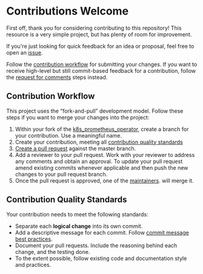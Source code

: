 # Contributions Welcome

First off, thank you for considering contributing to this repository! This resource is a very simple project, but has plenty of room for improvement.

If you're just looking for quick feedback for an idea or proposal, feel free to open an
[issue](https://github.com/homedepot/k8s_prometheus_operator/issues/new).

Follow the [contribution workflow](#contribution-workflow) for submitting your
changes. If you want to receive high-level but still
commit-based feedback for a contribution, follow the
[request for comments](#request-for-comments) steps instead.

## Contribution Workflow

This project uses the “fork-and-pull” development model. Follow these steps if
you want to merge your changes into the project:

1. Within your fork of the
   [k8s_prometheus_operator](https://github.com/homedepot/k8s_prometheus_operator), create a
   branch for your contribution. Use a meaningful name.
2. Create your contribution, meeting all
   [contribution quality standards](#contribution-quality-standards)
3. [Create a pull request](https://help.github.com/articles/creating-a-pull-request-from-a-fork/)
   against the master branch.
4. Add a reviewer to your pull request. Work with your reviewer to address any comments and obtain an approval.
   To update your pull request amend existing commits whenever applicable and
   then push the new changes to your pull request branch.
5. Once the pull request is approved, one of the [maintainers](MAINTAINERS.md). will merge it.

## Contribution Quality Standards

Your contribution needs to meet the following standards:

- Separate each **logical change** into its own commit.
- Add a descriptive message for each commit. Follow
  [commit message best practices](https://github.com/erlang/otp/wiki/writing-good-commit-messages).
- Document your pull requests. Include the reasoning behind each change, and
  the testing done.
- To the extent possible, follow existing code and documentation style and practices.
